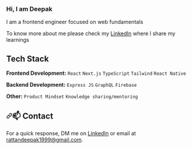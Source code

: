 
<h3>Hi, I am Deepak</h3>
<p>I am a frontend engineer focused on web fundamentals</p>
<p>To know more about me please check my <a href="https://www.linkedin.com/in/deepakkumar20" rel="nofollow">LinkedIn</a> where I share my learnings</p>


## Tech Stack
<p dir="auto"><strong>Frontend Development:</strong> <code>React</code> <code>Next.js</code> <code>TypeScript</code> <code>Tailwind</code> <code>React Native</code> </p>

<p dir="auto"><strong>Backend Development:</strong> <code>Express JS</code> <code>GraphQL</code>  <code>Firebase</code> </p>


<p dir="auto"><strong>Other:</strong> <code>Product Mindset</code> <code>Knowledge sharing/mentoring</code> </p>

<h2 dir="auto"><a id="user-content--contact" class="anchor" aria-hidden="true" tabindex="-1" href="#-contact"><svg class="octicon octicon-link" viewBox="0 0 16 16" version="1.1" width="16" height="16" aria-hidden="true"><path d="m7.775 3.275 1.25-1.25a3.5 3.5 0 1 1 4.95 4.95l-2.5 2.5a3.5 3.5 0 0 1-4.95 0 .751.751 0 0 1 .018-1.042.751.751 0 0 1 1.042-.018 1.998 1.998 0 0 0 2.83 0l2.5-2.5a2.002 2.002 0 0 0-2.83-2.83l-1.25 1.25a.751.751 0 0 1-1.042-.018.751.751 0 0 1-.018-1.042Zm-4.69 9.64a1.998 1.998 0 0 0 2.83 0l1.25-1.25a.751.751 0 0 1 1.042.018.751.751 0 0 1 .018 1.042l-1.25 1.25a3.5 3.5 0 1 1-4.95-4.95l2.5-2.5a3.5 3.5 0 0 1 4.95 0 .751.751 0 0 1-.018 1.042.751.751 0 0 1-1.042.018 1.998 1.998 0 0 0-2.83 0l-2.5 2.5a1.998 1.998 0 0 0 0 2.83Z"></path></svg></a>📫 Contact</h2>

<p dir="auto">For a quick response, DM me on  <a href="https://www.linkedin.com/in/deepakkumar20/" rel="nofollow">LinkedIn</a> or email at <a href="mailto:rattandeepak1999@gmail.com">rattandeepak1999@gmail.com</a>.</p>
